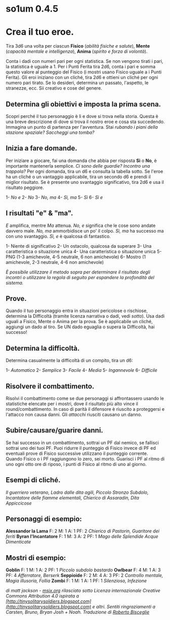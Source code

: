 # so1um 0.4.5

# Crea il tuo eroe.

Tira 3d6 una volta per ciascun  **Fisico** (*abilità fisiche e salute*), **Mente** (*capacità mentale e intelligenza*), **Anima** (*spirito e forza di volontà*).

Conta i dadi con numeri pari per ogni statistica. Se non vengono tirati i pari, la statistica è uguale a 1. Per i Punti Ferita tira 2d6, conta i pari e somma questo valore al punteggio del Fisico (i mostri usano Fisico uguale a i Punti Ferita). Gli eroi iniziano con un cliché, tira 2d6 e ottieni un cliché per ogni numero pari tirato. Se lo desideri, determina un passato, l'aspetto, le stranezze, ecc. Sii creativo e cose del genere.

## Determina gli obiettivi e imposta la prima scena.

Scopri perché il tuo personaggio è lì e dove si trova nella storia. Questa è una breve descrizione di dove si trova il nostro eroe e cosa sta succedendo. Immagina un punto di partenza per l'avventura. Stai *rubando i piani della stazione spaziale? Saccheggi una tomba?*

## Inizia a fare domande.

Per iniziare a giocare, fai una domanda che abbia per risposta **Sì** o **No**, è importante mantenerla semplice. *Ci sono delle guardie? Incontro una trappola?* Per ogni domanda, tira un d6 e consulta la tabella sotto. Se l'eroe ha un cliché o un vantaggio applicabile, tira un secondo d6 e prendi il miglior risultato. Se è presente uno svantaggio significativo, tira 2d6 e usa il risultato peggiore.

1- *No e*
2- *No*
3- *No, ma*
4- *Sì, ma*
5- *Sì*
6- *Sì e*

## I risultati "e" & "ma".

*E* amplifica, mentre *Ma* attenua. *No, e* significa che le cose sono andate davvero male. *No, ma* ammorbidisce un po' il colpo. *Sì, ma* ha successo ma con uno svantaggio. *Sì, e* è qualcosa di fantastico.

1- Niente di significativo
2- Un ostacolo, qualcosa da superare
3- Una caratteristica o situazione unica
4- Una caratteristica o situazione unica
5- PNG (1-3 amichevole, 4-5 neutrale, 6 non amichevole)
6- Mostro (1 amichevole, 2-3 neutrale, 4-6 non amichevole)

*È possibile utilizzare il metodo sopra per determinare il risultato degli incontri o utilizzare la regola di seguito per espandere la profondità del sistema.*

## Prove.

Quando il tuo personaggio entra in situazioni pericolose o rischiose, determina la Difficoltà (tramite licenza narrativa o dadi, vedi *sotto*). Usa dadi uguali a Fisico, Mente o Anima per la prova. Se è applicabile un cliché, aggiungi un dado al tiro. Se UN dado eguaglia o supera la Difficoltà, hai successo!

## Determina la difficoltà.

Determina casualmente la difficoltà di un compito, tira un d6:

1- *Automatico*
2- *Semplice*
3- *Facile*
4- *Media*
5- *Ingannevole*
6- *Difficile*

## Risolvere il combattimento.

Risolvi il combattimento come se due personaggi si affrontassero usando le statistiche elencate per i mostri, dove il risultato più alto vince il round/combattimento. In caso di parità il difensore è riuscito a proteggersi e l'attacco non causa danni. Gli *attacchi* riusciti causano un danno.

## Subire/causare/guarire danni.

Se hai successo in un combattimento, sottrai un PF dal nemico, se fallisci sottrai uno dei tuoi PF. Puoi ridurre il punteggio di Fisico invece di PF ed eventuali prove di Fisico successive utilizzano il punteggio corrente. Quando Fisico o i PF raggiungono lo zero, sei morto. Guarisci i PF al ritmo di uno ogni otto ore di riposo, i punti di Fisico al ritmo di uno al giorno.

## Esempi di cliché.

*Il guerriero veterano, Ladro dalle dita agili, Piccolo Stronzo Subdolo, Incantatore delle fiamme elementali, Chierico di Assaradin, Dita Appiccicose*

## Personaggi di esempio:

**Alessandor la Lama** F: 2 M: 1 A: 1 PF: 2 *Chierico di Pastorin, Guaritore dei feriti*
**Byran l'Incantatore** F: 1 M: 3 A: 2 PF: 1 *Mago delle Splendide Acque Dimenticate*

## Mostri di esempio:
**Goblin** F: 1 M: 1 A: 2 PF: 1 *Piccolo subdolo bastardo*
**Owlbear** F: 4 M: 1 A: 3 PF: 4 *Afferratore, Berserk*
**Seppioide** F: 2 M: 4 A: 3 PF: 2 *Controllo mentale, Magia illusoria, Follia*
**Zombi** F: 1 M: 1 A: 1 PF: 1 *Silenzioso, Infezione*

*di matt jackson - [msjx.org](http://msjx.org) rilasciato sotto Licenza internazionale Creative Commons Attribution 4.0 ispirata a [http://tinysolitarysoldiers.blogspot.com](http://tinysolitarysoldiers.blogspot.com) e altri. Sentiti ringraziamenti a Carsten, Bruno, Bryan Josh + Noah. Traduzione di [Roberto Bisceglie](https://zeruhur.space)*